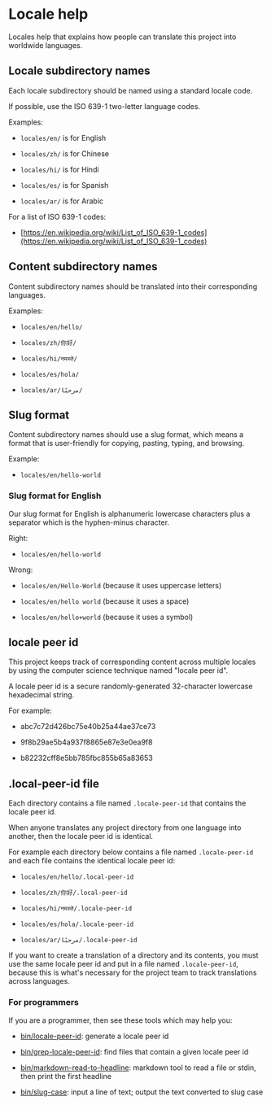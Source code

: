 # Locale help

Locales help that explains how people can translate this project into worldwide languages.


## Locale subdirectory names

Each locale subdirectory should be named using a standard locale code.

If possible, use the ISO 639-1 two-letter language codes.

Examples:

* `locales/en/` is for English

* `locales/zh/` is for Chinese

* `locales/hi/` is for Hindi

* `locales/es/` is for Spanish

* `locales/ar/` is for Arabic

For a list of ISO 639-1 codes:

* [https://en.wikipedia.org/wiki/List_of_ISO_639-1_codes](https://en.wikipedia.org/wiki/List_of_ISO_639-1_codes)


## Content subdirectory names

Content subdirectory names should be translated into their corresponding languages.

Examples:

* `locales/en/hello/`

* `locales/zh/你好/`

* `locales/hi/नमस्ते/`

* `locales/es/hola/`

* `locales/ar/مرحبًا/`


## Slug format

Content subdirectory names should use a slug format, which means a format that is user-friendly for copying, pasting, typing, and browsing. 

Example:

* `locales/en/hello-world`


### Slug format for English

Our slug format for English is alphanumeric lowercase characters plus a separator which is the hyphen-minus character.

Right:

* `locales/en/hello-world`

Wrong:

* `locales/en/Hello-World` (because it uses uppercase letters)

* `locales/en/hello world` (because it uses a space)

* `locales/en/hello+world` (because it uses a symbol)


## locale peer id

This project keeps track of corresponding content across multiple locales by using the computer science technique named "locale peer id".

A locale peer id is a secure randomly-generated 32-character lowercase hexadecimal string.

For example:

* abc7c72d426bc75e40b25a44ae37ce73

* 9f8b29ae5b4a937f8865e87e3e0ea9f8

* b82232cff8e5bb785fbc855b65a83653


## .local-peer-id file

Each directory contains a file named `.locale-peer-id` that contains the locale peer id.

When anyone translates any project directory from one language into another, then the locale peer id is identical. 

For example each directory below contains a file named `.locale-peer-id` and each file contains the identical locale peer id:

* `locales/en/hello/.local-peer-id`

* `locales/zh/你好/.local-peer-id`

* `locales/hi/नमस्ते/.locale-peer-id`

* `locales/es/hola/.locale-peer-id`

* `locales/ar/مرحبًا/.locale-peer-id`

If you want to create a translation of a directory and its contents, you must use the same locale peer id and put in a file named `.locale-peer-id`, because this is what's necessary for the project team to track translations across languages.


###  For programmers

If you are a programmer, then see these tools which may help you:

* [bin/locale-peer-id](bin/locale-peer-id): generate a locale peer id

* [bin/grep-locale-peer-id](bin/grep-locale-peer-id): find files that contain a given locale peer id

* [bin/markdown-read-to-headline](bin/markdown-read-to-headline): markdown tool to read a file or stdin, then print the first headline

* [bin/slug-case](bin/slug-case): input a line of text; output the text converted to slug case
